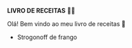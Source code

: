 **LIVRO DE RECEITAS** :woman_cook:



Olá! Bem vindo ao meu livro de receitas :wave:

- Strogonoff de frango 

  

